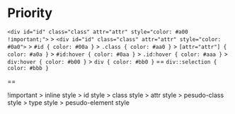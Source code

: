 # Priority

`<div id="id" class="class" attr="attr" style="color: #a00 !important;">` >
`<div id="id" class="class" attr="attr" style="color: #0a0">` >
`#id { color: #00a }` >
`.class { color: #aa0 }` >
`[attr="attr"] { color: #a0a }` >
`#id:hover { color: #0aa }` > `.id:hover { color: #aaa }` > `div:hover { color: #b00 }` >
`div { color: #bb0 }` == `div::selection { color: #bbb }`

==

!important >
inline style >
id style >
class style >
attr style >
pesudo-class style >
type style >
pesudo-element style